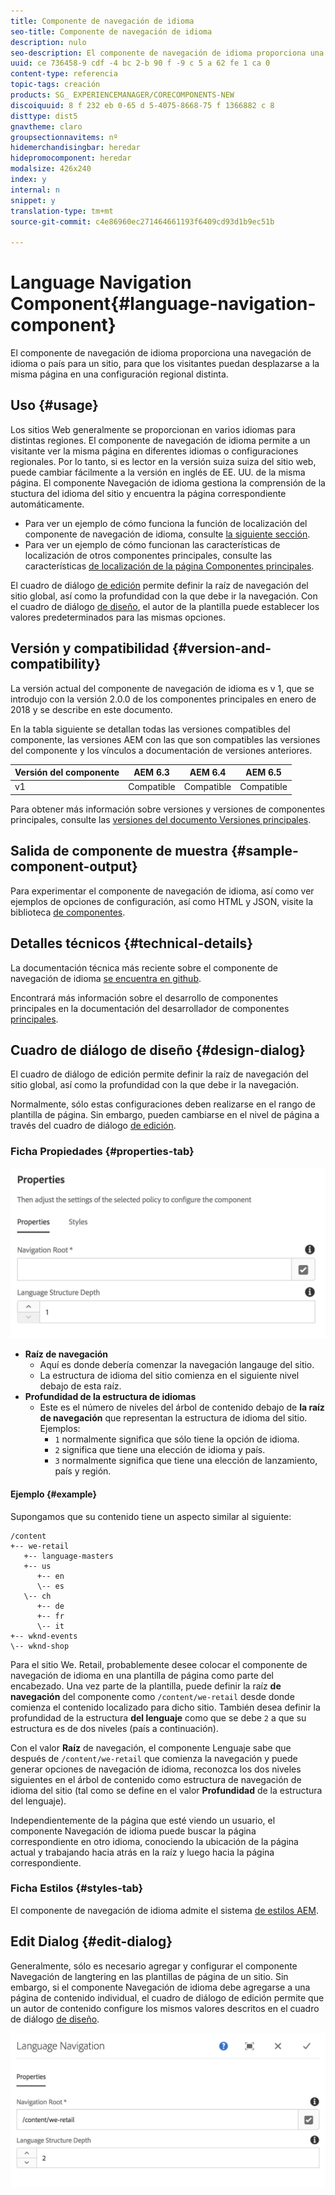```yaml
---
title: Componente de navegación de idioma
seo-title: Componente de navegación de idioma
description: nulo
seo-description: El componente de navegación de idioma proporciona una navegación de idioma o país para un sitio, para que los visitantes puedan desplazarse a la misma página en una configuración regional distinta.
uuid: ce 736458-9 cdf -4 bc 2-b 90 f -9 c 5 a 62 fe 1 ca 0
content-type: referencia
topic-tags: creación
products: SG_ EXPERIENCEMANAGER/CORECOMPONENTS-NEW
discoiquuid: 8 f 232 eb 0-65 d 5-4075-8668-75 f 1366882 c 8
disttype: dist5
gnavtheme: claro
groupsectionnavitems: nº
hidemerchandisingbar: heredar
hidepromocomponent: heredar
modalsize: 426x240
index: y
internal: n
snippet: y
translation-type: tm+mt
source-git-commit: c4e86960ec271464661193f6409cd93d1b9ec51b

---
```



# Language Navigation Component{#language-navigation-component}

El componente de navegación de idioma proporciona una navegación de idioma o país para un sitio, para que los visitantes puedan desplazarse a la misma página en una configuración regional distinta.

## Uso {#usage}

Los sitios Web generalmente se proporcionan en varios idiomas para distintas regiones. El componente de navegación de idioma permite a un visitante ver la misma página en diferentes idiomas o configuraciones regionales. Por lo tanto, si es lector en la versión suiza suiza del sitio web, puede cambiar fácilmente a la versión en inglés de EE. UU. de la misma página. El componente Navegación de idioma gestiona la comprensión de la stuctura del idioma del sitio y encuentra la página correspondiente automáticamente.

* Para ver un ejemplo de cómo funciona la función de localización del componente de navegación de idioma, consulte [la siguiente sección](#example).
* Para ver un ejemplo de cómo funcionan las características de localización de otros componentes principales, consulte las características [de localización de la página Componentes principales](localization.md).

El cuadro de diálogo [de edición](#edit-dialog) permite definir la raíz de navegación del sitio global, así como la profundidad con la que debe ir la navegación. Con el cuadro de diálogo [de diseño](#design-dialog), el autor de la plantilla puede establecer los valores predeterminados para las mismas opciones.

## Versión y compatibilidad {#version-and-compatibility}

La versión actual del componente de navegación de idioma es v 1, que se introdujo con la versión 2.0.0 de los componentes principales en enero de 2018 y se describe en este documento.

En la tabla siguiente se detallan todas las versiones compatibles del componente, las versiones AEM con las que son compatibles las versiones del componente y los vínculos a documentación de versiones anteriores.

| Versión del componente | AEM 6.3 | AEM 6.4 | AEM 6.5 |
|--- |--- |--- |--- |
| v1 | Compatible | Compatible | Compatible |

Para obtener más información sobre versiones y versiones de componentes principales, consulte las [versiones del documento Versiones principales](versions.md).

## Salida de componente de muestra {#sample-component-output}

Para experimentar el componente de navegación de idioma, así como ver ejemplos de opciones de configuración, así como HTML y JSON, visite la biblioteca [de componentes](http://opensource.adobe.com/aem-core-wcm-components/library/language-navigation/language-structure/us/en/language-navigation.html).

## Detalles técnicos {#technical-details}

La documentación técnica más reciente sobre el componente de navegación de idioma [se encuentra en github](https://github.com/adobe/aem-core-wcm-components/blob/master/content/src/content/jcr_root/apps/core/wcm/components/languagenavigation/v1/languagenavigation).

Encontrará más información sobre el desarrollo de componentes principales en la documentación del desarrollador de componentes [principales](developing.md).

## Cuadro de diálogo de diseño {#design-dialog}

El cuadro de diálogo de edición permite definir la raíz de navegación del sitio global, así como la profundidad con la que debe ir la navegación.

Normalmente, sólo estas configuraciones deben realizarse en el rango de plantilla de página. Sin embargo, pueden cambiarse en el nivel de página a través del cuadro de diálogo [de edición](#edit-dialog).

### Ficha Propiedades {#properties-tab}

![](assets/screen_shot_2018-01-12at133642.png)

* **Raíz de navegación**
   * Aquí es donde debería comenzar la navegación langauge del sitio.
   * La estructura de idioma del sitio comienza en el siguiente nivel debajo de esta raíz.
* **Profundidad de la estructura de idiomas**
   * Este es el número de niveles del árbol de contenido debajo de **la raíz de navegación** que representan la estructura de idioma del sitio. Ejemplos:
      * `1` normalmente significa que sólo tiene la opción de idioma.
      * `2` significa que tiene una elección de idioma y país.
      * `3` normalmente significa que tiene una elección de lanzamiento, país y región.

#### Ejemplo {#example}

Supongamos que su contenido tiene un aspecto similar al siguiente:

```
/content
+-- we-retail
   +-- language-masters
   +-- us
      +-- en
      \-- es
   \-- ch
      +-- de
      +-- fr
      \-- it
+-- wknd-events
\-- wknd-shop
```

Para el sitio We. Retail, probablemente desee colocar el componente de navegación de idioma en una plantilla de página como parte del encabezado. Una vez parte de la plantilla, puede definir la raíz **de navegación** del componente como `/content/we-retail` desde donde comienza el contenido localizado para dicho sitio. También desea definir la profundidad de la estructura **del lenguaje** como que se debe `2` a que su estructura es de dos niveles (país a continuación).

Con el valor **Raíz** de navegación, el componente Lenguaje sabe que después de `/content/we-retail` que comienza la navegación y puede generar opciones de navegación de idioma, reconozca los dos niveles siguientes en el árbol de contenido como estructura de navegación de idioma del sitio (tal como se define en el valor **Profundidad** de la estructura del lenguaje).

Independientemente de la página que esté viendo un usuario, el componente Navegación de idioma puede buscar la página correspondiente en otro idioma, conociendo la ubicación de la página actual y trabajando hacia atrás en la raíz y luego hacia la página correspondiente.

### Ficha Estilos {#styles-tab}

El componente de navegación de idioma admite el sistema [de estilos AEM](authoring.md#component-styling).

## Edit Dialog {#edit-dialog}

Generalmente, sólo es necesario agregar y configurar el componente Navegación de langtering en las plantillas de página de un sitio. Sin embargo, si el componente Navegación de idioma debe agregarse a una página de contenido individual, el cuadro de diálogo de edición permite que un autor de contenido configure los mismos valores descritos en el cuadro de diálogo [de diseño](#design-dialog).

![](assets/screen_shot_2018-01-12at133353.png)
